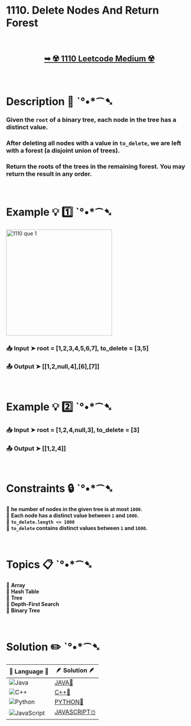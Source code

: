 # 1110. Delete Nodes And Return Forest

</br>

<h2 align="center"> 

<a href="https://leetcode.com/problems/delete-nodes-and-return-forest/description/?envType=daily-question&envId=2024-07-17"><strong>➥ ☢️ 1110 Leetcode Medium ☢️ </strong></a>
</h2>

</br>

# Description 📜 ˋ°•*⁀➷

### Given the `root` of a binary tree, each node in the tree has a distinct value.

### After deleting all nodes with a value in `to_delete`, we are left with a forest (a disjoint union of trees).

### Return the roots of the trees in the remaining forest. You may return the result in any order.

</br>

# Example 💡 1️⃣ ˋ°•*⁀➷

<img width="286" alt="1110 que 1" src="https://github.com/user-attachments/assets/bf9f7fb2-8835-4450-954c-ffb0c54f53ba">

  ### 📥 Input  ➤ root = [1,2,3,4,5,6,7], to_delete = [3,5]

  ### 📤 Output  ➤ [[1,2,null,4],[6],[7]]

</br>

# Example 💡 2️⃣ ˋ°•*⁀➷

  ### 📥 Input ➤ root = [1,2,4,null,3], to_delete = [3]

  ### 📤 Output  ➤  [[1,2,4]]

</br>

# Constraints 🔒 ˋ°•*⁀➷

🔹 **he number of nodes in the given tree is at most `1000`.** </br>
🔹 **Each node has a distinct value between `1` and `1000`.** </br>
🔹 **`to_delete.length <= 1000`** </br>
🔹 **`to_delete` contains distinct values between `1` and `1000`.** </br>

</br>

# Topics 📋 ˋ°•*⁀➷

🔸 **Array**  </br>
🔸 **Hash Table**  </br>
🔸 **Tree**  </br>
🔸 **Depth-First Search**  </br>
🔸 **Binary Tree**  </br>

</br>

# Solution ✏️ ˋ°•*⁀➷

| 📒 Language 📒  | 🪶 Solution 🪶 |
| ------------- | ------------- |
|  ![Java](https://img.shields.io/badge/java-%23ED8B00.svg?style=for-the-badge&logo=openjdk&logoColor=white)  | [JAVA🍁](https://github.com/Prakhar-002/LEETCODE/blob/main/%F0%9F%93%9C%20Daily%20Challange%20%F0%9F%92%A1/07%20July%20%20%F0%9F%8F%96%EF%B8%8F%202024/17%20-%2007%20-%202024%20---%201110.%20Delete%20Nodes%20And%20Return%20Forest%20%E2%98%83%EF%B8%8F%20%F0%9F%8D%81%20%F0%9F%8D%B0%20%F0%9F%8E%B2/%F0%9F%8D%81JAVA-1110-DeleteNodesAndReturnForest.java) |
|  ![C++](https://img.shields.io/badge/c++-%2300599C.svg?style=for-the-badge&logo=c%2B%2B&logoColor=white)  | [C++🎲](https://github.com/Prakhar-002/LEETCODE/blob/main/%F0%9F%93%9C%20Daily%20Challange%20%F0%9F%92%A1/07%20July%20%20%F0%9F%8F%96%EF%B8%8F%202024/17%20-%2007%20-%202024%20---%201110.%20Delete%20Nodes%20And%20Return%20Forest%20%E2%98%83%EF%B8%8F%20%F0%9F%8D%81%20%F0%9F%8D%B0%20%F0%9F%8E%B2/%F0%9F%8E%B2CPP-1110-DeleteNodesAndReturnForest.cpp)  |
|  ![Python](https://img.shields.io/badge/python-3670A0?style=for-the-badge&logo=python&logoColor=ffdd54)    | [PYTHON🍰](https://github.com/Prakhar-002/LEETCODE/blob/main/%F0%9F%93%9C%20Daily%20Challange%20%F0%9F%92%A1/07%20July%20%20%F0%9F%8F%96%EF%B8%8F%202024/17%20-%2007%20-%202024%20---%201110.%20Delete%20Nodes%20And%20Return%20Forest%20%E2%98%83%EF%B8%8F%20%F0%9F%8D%81%20%F0%9F%8D%B0%20%F0%9F%8E%B2/%F0%9F%8D%B0PYTHON-1110-DeleteNodesAndReturnForest.py) |
| ![JavaScript](https://img.shields.io/badge/javascript-%23323330.svg?style=for-the-badge&logo=javascript&logoColor=%23F7DF1E)   | [JAVASCRIPT☃️](https://github.com/Prakhar-002/LEETCODE/blob/main/%F0%9F%93%9C%20Daily%20Challange%20%F0%9F%92%A1/07%20July%20%20%F0%9F%8F%96%EF%B8%8F%202024/17%20-%2007%20-%202024%20---%201110.%20Delete%20Nodes%20And%20Return%20Forest%20%E2%98%83%EF%B8%8F%20%F0%9F%8D%81%20%F0%9F%8D%B0%20%F0%9F%8E%B2/%E2%98%83%EF%B8%8FJAVASCRIPT-1110-DeleteNodesAndReturnForest.js) |
